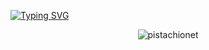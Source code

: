 

[![Typing SVG](http://readme-typing-svg.herokuapp.com?font=Fira+Code&pause=1000&color=7393B3&width=1000&lines=Computer+Information+Science+%40+Unv.+of+Maryland;Website%3A+www.navid.contact)](https://github.com/pistachionet)





<p align="center"> 
	<img src="https://komarev.com/ghpvc/?username=pistachionet&color=green&label="" alt="pistachionet"/>
	
</p>

